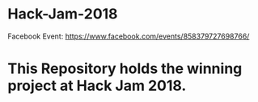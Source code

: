 # Hack-Jam-2018

Facebook Event: https://www.facebook.com/events/858379727698766/

# This Repository holds the winning project at Hack Jam 2018.
